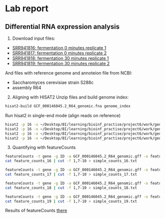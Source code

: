 # Lab report 
## Differential RNA expression analysis

1. Download input files:
- [SRR941816: fermentation 0 minutes replicate 1](tp.sra.ebi.ac.uk/vol1/fastq/SRR941/SRR941816/SRR941816.fastq.gz)
- [SRR941817: fermentation 0 minutes replicate 2](ftp.sra.ebi.ac.uk/vol1/fastq/SRR941/SRR941817/SRR941817.fastq.gz)
- [SRR941818: fermentation 30 minutes replicate 1](ftp.sra.ebi.ac.uk/vol1/fastq/SRR941/SRR941818/SRR941818.fastq.gz)
- [SRR941819: fermentation 30 minutes replicate 2](ftp.sra.ebi.ac.uk/vol1/fastq/SRR941/SRR941819/SRR941819.fastq.gz)

And files with reference genome and annoteion file from NCBI:
- Saccharomyces cerevisiae strain S288c
- assembly R64
  
2. Aligning with HISAT2
  Unzip files and build genome index:
  ```bash
  hisat2-build GCF_000146045.2_R64_genomic.fna genome_index
  ```
  Run hisat2 in single-end mode (align reads on reference)
  ```bash
  hisat2 -p 16 -x ~/Desktop/BI/learning/bioinf_practise/project6/work/genome_index -U raw_data/SRR941816.fastq | samtools sort > SRR941816.bam
  hisat2 -p 16 -x ~/Desktop/BI/learning/bioinf_practise/project6/work/genome_index -U raw_data/SRR941817.fastq | samtools sort > SRR941817.bam
  hisat2 -p 16 -x ~/Desktop/BI/learning/bioinf_practise/project6/work/genome_index -U raw_data/SRR941818.fastq | samtools sort > SRR941818.bam
  hisat2 -p 16 -x ~/Desktop/BI/learning/bioinf_practise/project6/work/genome_index -U raw_data/SRR941819.fastq | samtools sort > SRR941819.bam
  ```

3. Quantifying with featureCounts
  ```bash
  featureCounts -t gene -g ID -a GCF_000146045.2_R64_genomic.gff -o feature_counts_16 SRR941816.bam
  cat feature_counts_16 | cut -f 1,7-10 > simple_counts_16.txt

  featureCounts -t gene -g ID -a GCF_000146045.2_R64_genomic.gff -o feature_counts_17 SRR941817.bam
  cat feature_counts_17 | cut -f 1,7-10 > simple_counts_17.txt

  featureCounts -t gene -g ID -a GCF_000146045.2_R64_genomic.gff -o feature_counts_18 SRR941818.bam
  cat feature_counts_18 | cut -f 1,7-10 > simple_counts_18.txt

  featureCounts -t gene -g ID -a GCF_000146045.2_R64_genomic.gff -o feature_counts_19 SRR941819.bam
  cat feature_counts_19 | cut -f 1,7-10 > simple_counts_19.txt
  ```
  Results of featureCounts [there]()
   
   
